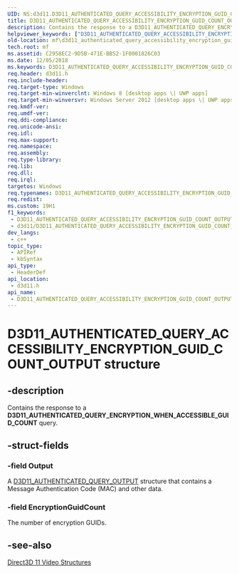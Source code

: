 ```yaml
---
UID: NS:d3d11.D3D11_AUTHENTICATED_QUERY_ACCESSIBILITY_ENCRYPTION_GUID_COUNT_OUTPUT
title: D3D11_AUTHENTICATED_QUERY_ACCESSIBILITY_ENCRYPTION_GUID_COUNT_OUTPUT (d3d11.h)
description: Contains the response to a D3D11_AUTHENTICATED_QUERY_ENCRYPTION_WHEN_ACCESSIBLE_GUID_COUNT query.
helpviewer_keywords: ["D3D11_AUTHENTICATED_QUERY_ACCESSIBILITY_ENCRYPTION_GUID_COUNT_OUTPUT","D3D11_AUTHENTICATED_QUERY_ACCESSIBILITY_ENCRYPTION_GUID_COUNT_OUTPUT structure [Media Foundation]","d3d11/D3D11_AUTHENTICATED_QUERY_ACCESSIBILITY_ENCRYPTION_GUID_COUNT_OUTPUT","mf.d3d11_authenticated_query_accessibility_encryption_guid_count_output"]
old-location: mf\d3d11_authenticated_query_accessibility_encryption_guid_count_output.htm
tech.root: mf
ms.assetid: C2958EC2-9D5B-471E-BB52-1F0001826C03
ms.date: 12/05/2018
ms.keywords: D3D11_AUTHENTICATED_QUERY_ACCESSIBILITY_ENCRYPTION_GUID_COUNT_OUTPUT, D3D11_AUTHENTICATED_QUERY_ACCESSIBILITY_ENCRYPTION_GUID_COUNT_OUTPUT structure [Media Foundation], d3d11/D3D11_AUTHENTICATED_QUERY_ACCESSIBILITY_ENCRYPTION_GUID_COUNT_OUTPUT, mf.d3d11_authenticated_query_accessibility_encryption_guid_count_output
req.header: d3d11.h
req.include-header: 
req.target-type: Windows
req.target-min-winverclnt: Windows 8 [desktop apps \| UWP apps]
req.target-min-winversvr: Windows Server 2012 [desktop apps \| UWP apps]
req.kmdf-ver: 
req.umdf-ver: 
req.ddi-compliance: 
req.unicode-ansi: 
req.idl: 
req.max-support: 
req.namespace: 
req.assembly: 
req.type-library: 
req.lib: 
req.dll: 
req.irql: 
targetos: Windows
req.typenames: D3D11_AUTHENTICATED_QUERY_ACCESSIBILITY_ENCRYPTION_GUID_COUNT_OUTPUT
req.redist: 
ms.custom: 19H1
f1_keywords:
 - D3D11_AUTHENTICATED_QUERY_ACCESSIBILITY_ENCRYPTION_GUID_COUNT_OUTPUT
 - d3d11/D3D11_AUTHENTICATED_QUERY_ACCESSIBILITY_ENCRYPTION_GUID_COUNT_OUTPUT
dev_langs:
 - c++
topic_type:
 - APIRef
 - kbSyntax
api_type:
 - HeaderDef
api_location:
 - d3d11.h
api_name:
 - D3D11_AUTHENTICATED_QUERY_ACCESSIBILITY_ENCRYPTION_GUID_COUNT_OUTPUT
---
```


# D3D11_AUTHENTICATED_QUERY_ACCESSIBILITY_ENCRYPTION_GUID_COUNT_OUTPUT structure


## -description

Contains the response to a <b>D3D11_AUTHENTICATED_QUERY_ENCRYPTION_WHEN_ACCESSIBLE_GUID_COUNT</b> query.

## -struct-fields

### -field Output

A <a href="https://docs.microsoft.com/windows/desktop/api/d3d11/ns-d3d11-d3d11_authenticated_query_output">D3D11_AUTHENTICATED_QUERY_OUTPUT</a> structure that contains a Message Authentication Code (MAC) and other data.

### -field EncryptionGuidCount

The number of encryption GUIDs.

## -see-also

<a href="https://docs.microsoft.com/windows/desktop/medfound/direct3d-11-video-structures">Direct3D 11 Video Structures</a>

